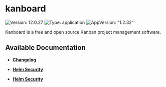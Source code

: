 # kanboard

![Version: 12.0.27](https://img.shields.io/badge/Version-12.0.27-informational?style=flat-square) ![Type: application](https://img.shields.io/badge/Type-application-informational?style=flat-square) ![AppVersion: "1.2.32"](https://img.shields.io/badge/AppVersion-"1.2.32"-informational?style=flat-square)

Kanboard is a free and open source Kanban project management software.

## Available Documentation

- [**Changelog**](CHANGELOG)

- [**Helm Security**](container-security)

- [**Helm Security**](helm-security)


